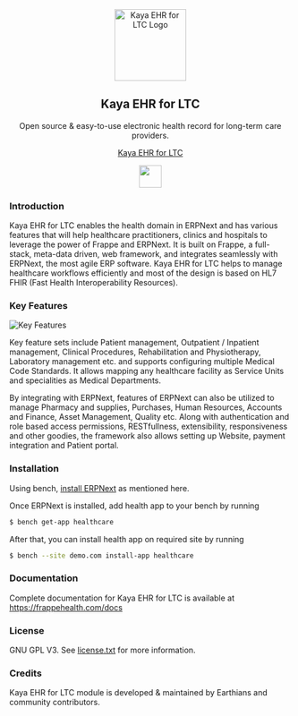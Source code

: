 <div align="center">
<a href="https://frappehealth.com">
    <img src="https://raw.githubusercontent.com/frappe/healthcare/develop/healthcare/public/images/healthcare.svg" height="128" alt="Kaya EHR for LTC Logo">
  </a>
  <h2>Kaya EHR for LTC</h2>
  <p align="center">
    <p>Open source & easy-to-use electronic health record for long-term care providers.</p>
  </p>

  [Kaya EHR for LTC](https://kayaos.com/ehr)

 <div align="center" style="max-height: 40px;">
    <a href="https://frappecloud.com/marley/signup">
        <img src=".github/try-on-f-cloud-button.svg" height="40">
    </a>
 </div>

</div>

### Introduction

Kaya EHR for LTC enables the health domain in ERPNext and has various features that will help healthcare practitioners, clinics and hospitals to leverage the power of Frappe and ERPNext. It is built on Frappe, a full-stack, meta-data driven, web framework, and integrates seamlessly with ERPNext, the most agile ERP software. Kaya EHR for LTC helps to manage healthcare workflows efficiently and most of the design is based on HL7 FHIR (Fast Health Interoperability Resources).


### Key Features

![Key Features](https://raw.githubusercontent.com/frappe/health/develop/key-features.png)

Key feature sets include Patient management, Outpatient / Inpatient management, Clinical Procedures, Rehabilitation and Physiotherapy, Laboratory management etc. and supports configuring multiple Medical Code Standards. It allows mapping any healthcare facility as Service Units and specialities as Medical Departments.

By integrating with ERPNext, features of ERPNext can also be utilized to manage Pharmacy and supplies, Purchases, Human Resources, Accounts and Finance, Asset Management, Quality etc. Along with authentication and role based access permissions, RESTfullness, extensibility, responsiveness and other goodies, the framework also allows setting up Website, payment integration and Patient portal.


### Installation

Using bench, [install ERPNext](https://github.com/frappe/bench#installation) as mentioned here.

Once ERPNext is installed, add health app to your bench by running

```sh
$ bench get-app healthcare
```

After that, you can install health app on required site by running

```sh
$ bench --site demo.com install-app healthcare
```


### Documentation

Complete documentation for Kaya EHR for LTC is available at https://frappehealth.com/docs


### License

GNU GPL V3. See [license.txt](https://github.com/earthians/marley/blob/develop/license.txt) for more information.


### Credits

Kaya EHR for LTC module is developed & maintained by Earthians and community contributors.

